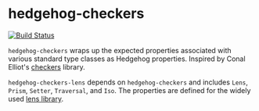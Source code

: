 # hedgehog-checkers

[![Build Status](https://travis-ci.org/bitemyapp/hedgehog-checkers.svg?branch=master)](https://travis-ci.org/bitemyapp/hedgehog-checkers)

`hedgehog-checkers` wraps up the expected properties associated with various standard type classes as Hedgehog properties. Inspired by Conal Elliot's [checkers](https://hackage.haskell.org/package/checkers) library.

`hedgehog-checkers-lens` depends on `hedgehog-checkers` and includes `Lens`, `Prism`, `Setter`, `Traversal`, and `Iso`. The properties are defined for the widely used [lens library](https://github.com/ekmett/lens/).

